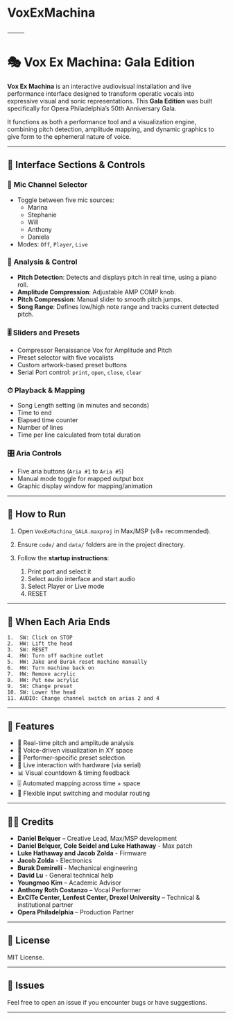 # VoxExMachina


⸻


# 🎭 Vox Ex Machina: Gala Edition

**Vox Ex Machina** is an interactive audiovisual installation and live performance interface designed to transform operatic vocals into expressive visual and sonic representations. This **Gala Edition** was built specifically for Opera Philadelphia’s 50th Anniversary Gala.

It functions as both a performance tool and a visualization engine, combining pitch detection, amplitude mapping, and dynamic graphics to give form to the ephemeral nature of voice.

---

## 🧭 Interface Sections & Controls

### 🎤 **Mic Channel Selector**
- Toggle between five mic sources:
  - Marina
  - Stephanie
  - Will
  - Anthony
  - Daniela
- Modes: `Off`, `Player`, `Live`

### 🧠 **Analysis & Control**
- **Pitch Detection**: Detects and displays pitch in real time, using a piano roll.
- **Amplitude Compression**: Adjustable AMP COMP knob.
- **Pitch Compression**: Manual slider to smooth pitch jumps.
- **Song Range**: Defines low/high note range and tracks current detected pitch.

### 🎚 **Sliders and Presets**
- Compressor Renaissance Vox for Amplitude and Pitch
- Preset selector with five vocalists
- Custom artwork-based preset buttons
- Serial Port control: `print`, `open`, `close`, `clear`

### ⏱ **Playback & Mapping**
- Song Length setting (in minutes and seconds)
- Time to end
- Elapsed time counter
- Number of lines
- Time per line calculated from total duration

### 🎛 **Aria Controls**
- Five aria buttons (`Aria #1` to `Aria #5`)
- Manual mode toggle for mapped output box
- Graphic display window for mapping/animation

---

## 🚀 How to Run

1. Open `VoxExMachina_GALA.maxproj` in Max/MSP (v8+ recommended).
2. Ensure `code/` and `data/` folders are in the project directory.
3. Follow the **startup instructions**:

	1.	Print port and select it
	2.	Select audio interface and start audio
	3.	Select Player or Live mode
	4.	RESET

---

## 🔁 When Each Aria Ends

	1.	SW: Click on STOP
	2.	HW: Lift the head
	3.	SW: RESET
	4.	HW: Turn off machine outlet
	5.	HW: Jake and Burak reset machine manually
	6.	HW: Turn machine back on
	7.	HW: Remove acrylic
	8.	HW: Put new acrylic
	9.	SW: Change preset
	10.	SW: Lower the head
	11.	AUDIO: Change channel switch on arias 2 and 4

---

## 🧠 Features

- 🎤 Real-time pitch and amplitude analysis
- 🎨 Voice-driven visualization in XY space
- 🧩 Performer-specific preset selection
- 🧵 Live interaction with hardware (via serial)
- 📊 Visual countdown & timing feedback
- 🎚 Automated mapping across time + space
- 🧰 Flexible input switching and modular routing

---

## 🧑‍🎨 Credits

- **Daniel Belquer** – Creative Lead, Max/MSP development
- **Daniel Belquer, Cole Seidel and Luke Hathaway** - Max patch
- **Luke Hathaway and Jacob Zolda** - Firmware
- **Jacob Zolda** - Electronics
- **Burak Demirelli** - Mechanical engineering
- **David Lu** - General technical help
- **Youngmoo Kim** – Academic Advisor
- **Anthony Roth Costanzo** – Vocal Performer
- **ExCITe Center, Lenfest Center, Drexel University** – Technical & institutional partner
- **Opera Philadelphia** – Production Partner

---

## 📜 License

MIT License.

---

## 🐛 Issues

Feel free to open an issue if you encounter bugs or have suggestions.

---
